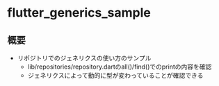 # flutter_generics_sample
## 概要
- リポジトリでのジェネリクスの使い方のサンプル
  - lib/repositories/repository.dartのall()/find()でのprintの内容を確認
  - ジェネリクスによって動的に型が変わっていることが確認できる
